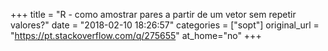+++
title = "R - como amostrar pares a partir de um vetor sem repetir valores?"
date = "2018-02-10 18:26:57"
categories = ["sopt"]
original_url = "https://pt.stackoverflow.com/q/275655"
at_home="no"
+++

